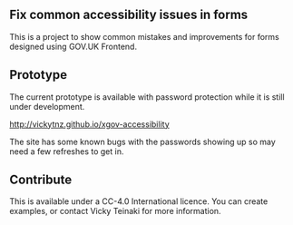 ## Fix common accessibility issues in forms

This is a project to show common mistakes and improvements for forms designed using GOV.UK Frontend.

## Prototype
The current prototype is available with password protection while it is still under development.

http://vickytnz.github.io/xgov-accessibility

The site has some known bugs with the passwords showing up so may need a few refreshes to get in.

## Contribute
This is available under a CC-4.0 International licence. You can create examples, or contact Vicky Teinaki for more information.
